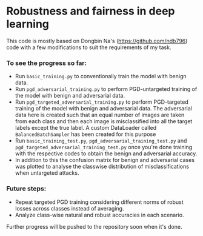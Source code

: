 # Robustness and fairness in deep learning

This code is mostly based on Dongbin Na's (https://github.com/ndb796) code with a few modifications to suit the requirements of my task. 

### To see the progress so far:
* Run `basic_training.py` to conventionally train the model with benign data.
* Run `pgd_adversarial_training.py` to perform PGD-untargeted training of the model with benign and adversarial data. 
* Run `pgd_targeted_adversarial_training.py` to perform PGD-targeted training of the model with benign and adversarial data. The adversarial data here is created such that an equal number of images are taken from each class and then each image is misclassified into all the target labels except the true label. A custom DataLoader called `BalancedBatchSampler` has been created for this purpose
* Run `basic_training_test.py`, `pgd_adversarial_training_test.py` and `pgd_targeted_adversarial_training_test.py` once you're done training with the respective codes to obtain the benign and adversarial accuracy.
* In addition to this the confusion matrix for benign and adversarial cases was plotted to analyse the classwise distribution of misclassifications when untargeted attacks.

### Future steps:
* Repeat targeted PGD training considering different norms of robust losses across classes instead of averaging.
* Analyze class-wise natural and robust accuracies in each scenario.

Further progress will be pushed to the repository soon when it's done.
